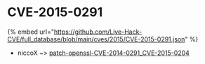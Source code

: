 # CVE-2015-0291
{% embed url="https://github.com/Live-Hack-CVE/full_database/blob/main/cves/2015/CVE-2015-0291.json" %}

* niccoX ~> [patch-openssl-CVE-2014-0291_CVE-2015-0204](https://www.alice-snow.ru/2015/database/cve-2015-0291/patch-openssl-cve-2014-0291_cve-2015-0204-niccox)